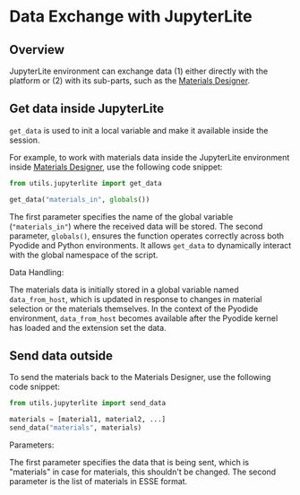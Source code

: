 # Data Exchange with JupyterLite

## Overview

JupyterLite environment can exchange data (1) either directly with the platform or (2) with its sub-parts, such as the [Materials Designer](../materials-designer/overview.md).

## Get data inside JupyterLite

`get_data` is used to init a local variable and make it available inside the session.

For example, to work with materials data inside the JupyterLite environment inside [Materials Designer](../materials-designer/overview.md), use the following code snippet:

```python
from utils.jupyterlite import get_data

get_data("materials_in", globals())
```

The first parameter specifies the name of the global variable (`"materials_in"`) where the received data will be stored. The second parameter, `globals()`, ensures the function operates correctly across both Pyodide and Python environments. It allows `get_data` to dynamically interact with the global namespace of the script.

Data Handling:

The materials data is initially stored in a global variable named `data_from_host`, which is updated in response to changes in material selection or the materials themselves.
In the context of the Pyodide environment, `data_from_host` becomes available after the Pyodide kernel has loaded and the extension set the data.

## Send data outside

To send the materials back to the Materials Designer, use the following code snippet:

```python
from utils.jupyterlite import send_data

materials = [material1, material2, ...]
send_data("materials", materials)
```

Parameters:

The first parameter specifies the data that is being sent, which is "materials" in case for materials, this shouldn't be changed. The second parameter is the list of materials in ESSE format.
